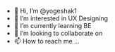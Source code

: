 - 👋 Hi, I’m @yogeshak1
- 👀 I’m interested in UX Designing
- 🌱 I’m currently learning BE
- 💞️ I’m looking to collaborate on 
- 📫 How to reach me ...

<!---
yogeshak1/yogeshak1 is a ✨ special ✨ repository because its `README.md` (this file) appears on your GitHub profile.
You can click the Preview link to take a look at your changes.
--->
